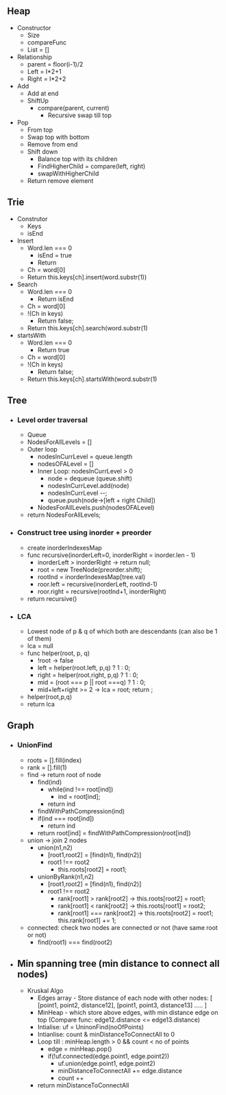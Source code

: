 ## Heap 
- Constructor
    - Size
    - compareFunc
    - List = []
- Relationship
    - parent = floor(i-1)/2
    - Left = I*2+1
    - Right = I*2+2
- Add
    - Add at end
    - ShiftUp
        - compare(parent, current)
            - Recursive swap till top
- Pop
    - From top
    - Swap top with bottom
    - Remove from end
    - Shift down
        - Balance top with  its children
        - FindHigherChild = compare(left, right)
        - swapWithHigherChild
    - Return remove element


## Trie
- Construtor
    - Keys
    - isEnd
- Insert
    - Word.len === 0  
        - isEnd = true
        - Return
    - Ch = word[0]
    - Return this.keys[ch].insert(word.substr(1))
- Search
    -  Word.len === 0  
        - Return isEnd 
    - Ch = word[0]
    - !(Ch in keys)
        - Return false;
    - Return this.keys[ch].search(word.substr(1)
- startsWith
    -  Word.len === 0  
        - Return true 
    - Ch = word[0]
    - !(Ch in keys)
        - Return false;
    - Return this.keys[ch].startsWith(word.substr(1)

## Tree
- ### Level order traversal
  - Queue
  - NodesForAllLevels = []
  - Outer loop
    - nodesInCurrLevel = queue.length
    - nodesOFALevel = []
    - Inner Loop: nodesInCurrLevel > 0
      - node = dequeue (queue.shift)
      - nodesInCurrLevel.add(node)
      - nodesInCurrLevel --;
      - queue.push(node->[left + right Child])
    - NodesForAllLevels.push(nodesOFALevel)
   - return NodesForAllLevels;
-  ### Construct tree using inorder + preorder
   - create inorderIndexesMap 
   - func recursive(inorderLeft=0, inorderRight = inorder.len - 1)
     - inorderLeft > inorderRight -> return null;
     - root = new TreeNode(preorder.shift);
     - rootInd = inorderIndexesMap[tree.val)
     - roor.left = recursive(inorderLeft, rootInd-1)
     - roor.right = recursive(rootInd+1, inorderRight)
   - return recursive()
-  ### LCA
   - Lowest node of p & q of which both are descendants (can also be 1 of them)
   - lca = null
   - func helper(root, p, q)
      - !root -> false
      - left = helper(root.left, p,q) ? 1 : 0;
      - right = helper(root.right, p,q) ? 1 : 0;
      - mid = (root === p || root ===q) ? 1 : 0;
      - mid+left+right >= 2 -> lca = root; return ;
    - helper(root,p,q)
    - return lca
 
 ## Graph
 - ### UnionFind
   - roots = [].fill(index)
   - rank = [].fill(1)
   - find -> return root of node
     - find(ind)
       - while(ind !== root[ind])
         -  ind = root[ind];
       - return ind 
     -  findWithPathCompression(ind)
       - if(ind === root[ind])
         -  return ind
       - return root[ind] =  findWithPathCompression(root[ind])
   - union -> join 2 nodes
     - union(n1,n2)
       - [root1,root2] = [find(n1), find(n2)]
       - root1 !== root2
         - this.roots[root2] = root1;
     - unionByRank(n1,n2)
       - [root1,root2] = [find(n1), find(n2)]
       - root1 !== root2
           - rank[root1] > rank[root2] -> this.roots[root2] = root1;
           - rank[root1] < rank[root2] -> this.roots[root1] = root2;
           - rank[root1] === rank[root2] -> this.roots[root2] = root1; this.rank[root1] += 1;
   - connected: check two nodes are connected or not (have same root or not)
     -  find(root1) === find(root2)
- ## Min spanning tree (min distance to connect all nodes)
  - Kruskal Algo
    - Edges array - Store distance of each node with other nodes: [ [point1, point2, distance12], [point1, point3, distance13] ..... ]
    - MinHeap - which store above edges, with min distance edge on top (Compare func: edge12.distance <= edge13.distance)
    - Intialise: uf = UninonFind(noOfPoints)
    - Intianlise: count & minDistanceToConnectAll to 0
    - Loop till : minHeap.length > 0 && count < no of points
        -  edge = minHeap.pop()
        -  if(!uf.connected(edge.point1, edge.point2))
           - uf.union(edge.point1, edge.point2)
           - minDistanceToConnectAll += edge.distance
           - count ++
    - return minDistanceToConnectAll
     
 
       




